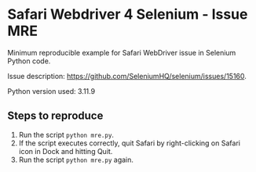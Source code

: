 # Safari Webdriver 4 Selenium - Issue MRE

Minimum reproducible example for Safari WebDriver issue in Selenium Python code.

Issue description: https://github.com/SeleniumHQ/selenium/issues/15160.

Python version used: 3.11.9

## Steps to reproduce

1. Run the script `python mre.py`.
2. If the script executes correctly, quit Safari by right-clicking on Safari icon in Dock and hitting Quit.
2. Run the script `python mre.py` again.


